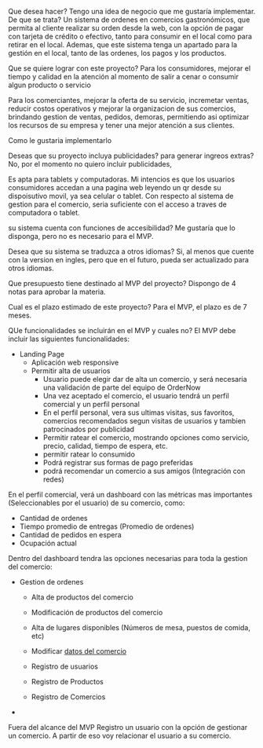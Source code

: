 Que desea hacer?
Tengo una idea de negocio que me gustaría implementar.
De que se trata?
Un sistema de ordenes en comercios gastronómicos, que permita al cliente realizar su orden desde la web, con la opción de pagar con tarjeta de crédito o efectivo, tanto para consumir en el local como para retirar en el local.
Ademas, que este sistema tenga un apartado para la gestión en el local, tanto de las ordenes, los pagos y los productos.


Que se quiere lograr con este proyecto?
Para los consumidores, mejorar el tiempo y calidad en la atención al momento de salir a cenar o consumir algun producto o servicio

Para los comerciantes, mejorar la oferta de su servicio, incremetar ventas, reducir costos operativos y mejorar la organizacion de sus comercios, brindando gestion de ventas, pedidos, demoras, permitiendo asi optimizar los recursos de su empresa y tener una mejor atención a sus clientes.

Como le gustaria implementarlo

Deseas que su proyecto incluya publicidades? para generar ingreos extras?
No, por el momento no quiero incluir publicidades, 

Es apta para tablets y computadoras.
Mi intencios es que los usuarios consumidores accedan a una pagina web leyendo un qr desde su dispoisutivo movil, ya sea celular o tablet.
Con respecto al sistema de gestion para el comercio, seria suficiente con el acceso a traves de computadora o tablet.

su sistema cuenta con funciones de accesibilidad?
Me gustaría que lo disponga, pero no es necesario para el MVP.

Desea que su sistema se traduzca a otros idiomas?
Si, al menos que cuente con la version en ingles, pero que en el futuro, pueda ser actualizado para otros idiomas.

Que presupuesto tiene destinado al MVP del proyecto?
Dispongo de 4 notas para aprobar la materia.

Cual es el plazo estimado de este proyecto?
Para el MVP, el plazo es de 7 meses.

QUe funcionalidades se incluirán en el MVP y cuales no?
El MVP debe incluir las siguientes funcionalidades:
  - Landing Page
    - Aplicación web responsive
    - Permitir alta de usuarios
      - Usuario puede elegir dar de alta un comercio, y será necesaria una validación de parte del equipo de OrderNow
      - Una vez aceptado el comercio, el usuario tendrá un perfil comercial y un perfil personal
      - En el perfil personal, vera sus ultimas visitas, sus favoritos, comercios recomendados segun visitas de usuarios y tambien patrocinados por publicidad
      - Permitir ratear el comercio, mostrando opciones como servicio, precio, calidad, tiempo de espera, etc.
      - permitir ratear lo consumido
      - Podrá registrar sus formas de pago preferidas
      - podrá recomendar un comercio a sus amigos (Integración con redes)

En el perfil comercial, verá un dashboard con las métricas mas importantes (Seleccionables por el usuario) de su comercio, como:
- Cantidad de ordenes
- Tiempo promedio de entregas (Promedio de ordenes)
- Cantidad de pedidos en espera
- Ocupación actual

Dentro del dashboard tendra las opciones necesarias para toda la gestion del comercio:
- Gestion de ordenes
    - Alta de productos del comercio
    - Modificación de productos del comercio
    - Alta de lugares disponibles (Números de mesa, puestos de comida, etc)
    - Modificar [datos del comercio](datos_comercio.md)

  - Registro de usuarios
  - Registro de Productos
  - Registro de Comercios
- 

Fuera del alcance del MVP
Registro un usuario con la opción de gestionar un comercio. A partir de eso voy relacionar el usuario a su comercio.

